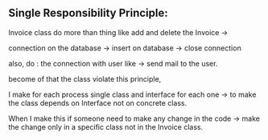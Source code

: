 ## Single Responsibility Principle:

Invoice class do more than thing like add and delete the Invoice -> 

connection on the database -> insert on database -> close connection

also, do : the connection with user like -> send mail to the user.

become of that the class violate this principle,

I make for each process single class and interface for each one -> to make the class depends on Interface not on concrete class.

When I make this if someone need to make any change in the code -> make the change only in a specific class not in the Invoice class.